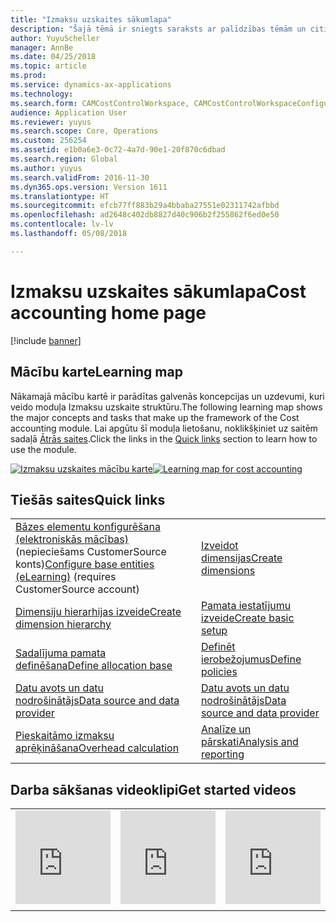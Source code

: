 ```yaml
---
title: "Izmaksu uzskaites sākumlapa"
description: "Šajā tēmā ir sniegts saraksts ar palīdzības tēmām un citiem resursiem, kas ir pieejami izmaksu uzskaitei."
author: YuyuScheller
manager: AnnBe
ms.date: 04/25/2018
ms.topic: article
ms.prod: 
ms.service: dynamics-ax-applications
ms.technology: 
ms.search.form: CAMCostControlWorkspace, CAMCostControlWorkspaceConfiguration, CAMCostAccountingLedgerAdminWorkspace
audience: Application User
ms.reviewer: yuyus
ms.search.scope: Core, Operations
ms.custom: 256254
ms.assetid: e1b0a6e3-0c72-4a7d-90e1-20f870c6dbad
ms.search.region: Global
ms.author: yuyus
ms.search.validFrom: 2016-11-30
ms.dyn365.ops.version: Version 1611
ms.translationtype: HT
ms.sourcegitcommit: efcb77ff883b29a4bbaba27551e02311742afbbd
ms.openlocfilehash: ad2648c402db8827d40c906b2f255862f6ed0e50
ms.contentlocale: lv-lv
ms.lasthandoff: 05/08/2018

---
```


# <a name="cost-accounting-home-page"></a><span data-ttu-id="f68f6-103">Izmaksu uzskaites sākumlapa</span><span class="sxs-lookup"><span data-stu-id="f68f6-103">Cost accounting home page</span></span>

[!include [banner](../includes/banner.md)]

## <a name="learning-map"></a><span data-ttu-id="f68f6-104">Mācību karte</span><span class="sxs-lookup"><span data-stu-id="f68f6-104">Learning map</span></span> 

<span data-ttu-id="f68f6-105">Nākamajā mācību kartē ir parādītas galvenās koncepcijas un uzdevumi, kuri veido moduļa Izmaksu uzskaite struktūru.</span><span class="sxs-lookup"><span data-stu-id="f68f6-105">The following learning map shows the major concepts and tasks that make up the framework of the Cost accounting module.</span></span> <span data-ttu-id="f68f6-106">Lai apgūtu šī moduļa lietošanu, noklikšķiniet uz saitēm sadaļā [Ātrās saites](#quick-links).</span><span class="sxs-lookup"><span data-stu-id="f68f6-106">Click the links in the [Quick links](#quick-links) section to learn how to use the module.</span></span>

<span data-ttu-id="f68f6-107">[![Izmaksu uzskaites mācību karte](./media/cost-accounting-map.png)](./media/cost-accounting-map.png)</span><span class="sxs-lookup"><span data-stu-id="f68f6-107">[![Learning map for cost accounting](./media/cost-accounting-map.png)](./media/cost-accounting-map.png)</span></span>

## <a name="quick-links"></a><span data-ttu-id="f68f6-108">Tiešās saites</span><span class="sxs-lookup"><span data-stu-id="f68f6-108">Quick links</span></span>

|      |   |
|------|---|
|  <span data-ttu-id="f68f6-109">[Bāzes elementu konfigurēšana (elektroniskās mācības)](https://mbspartner.microsoft.com/Home) (nepieciešams CustomerSource konts)</span><span class="sxs-lookup"><span data-stu-id="f68f6-109">[Configure base entities (eLearning)](https://mbspartner.microsoft.com/Home) (requires CustomerSource account)</span></span>  |[<span data-ttu-id="f68f6-110">Izveidot dimensijas</span><span class="sxs-lookup"><span data-stu-id="f68f6-110">Create dimensions</span></span>](cost-elements.md)  |
|  [<span data-ttu-id="f68f6-111">Dimensiju hierarhijas izveide</span><span class="sxs-lookup"><span data-stu-id="f68f6-111">Create dimension hierarchy</span></span>](dimension-hierarchy.md)  |[<span data-ttu-id="f68f6-112">Pamata iestatījumu izveide</span><span class="sxs-lookup"><span data-stu-id="f68f6-112">Create basic setup</span></span>](./tasks/define-cost-control-units.md)| 
| [<span data-ttu-id="f68f6-113">Sadalījuma pamata definēšana</span><span class="sxs-lookup"><span data-stu-id="f68f6-113">Define allocation base</span></span>](allocation-bases.md)|[<span data-ttu-id="f68f6-114">Definēt ierobežojumus</span><span class="sxs-lookup"><span data-stu-id="f68f6-114">Define policies</span></span>](./tasks/create-assign-cost-allocation-policy-cost-control-unit.md) | 
| [<span data-ttu-id="f68f6-115">Datu avots un datu nodrošinātājs</span><span class="sxs-lookup"><span data-stu-id="f68f6-115">Data source and data provider</span></span>](./tasks/manage-data-source-cost-accounting-ledger.md) |                                           [<span data-ttu-id="f68f6-116">Datu avots un datu nodrošinātājs</span><span class="sxs-lookup"><span data-stu-id="f68f6-116">Data source and data provider</span></span>](./tasks/process-trace-source-data.md)     | 
|[<span data-ttu-id="f68f6-117">Pieskaitāmo izmaksu aprēķināšana</span><span class="sxs-lookup"><span data-stu-id="f68f6-117">Overhead calculation</span></span>](overhead-calculation.md)  | [<span data-ttu-id="f68f6-118">Analīze un pārskati</span><span class="sxs-lookup"><span data-stu-id="f68f6-118">Analysis and reporting</span></span>](cost-control-workspace.md)   |

## <a name="get-started-videosbr"></a><span data-ttu-id="f68f6-119">Darba sākšanas videoklipi</span><span class="sxs-lookup"><span data-stu-id="f68f6-119">Get started videos</span></span><br/>

|  |  |                             |
|------------------------|--------------------|-----------------------------|
| <iframe width="100%"  src="https://www.youtube.com/embed/1pUDtJQZ8FU" frameborder="0" allowfullscreen></iframe>  | <iframe width="100%"  src="https://www.youtube.com/embed/imsuTg8rUVk" frameborder="0" allowfullscreen></iframe>  |   <iframe width="100%" src="https://www.youtube.com/embed/-HKHYdClvx8" frameborder="0" allowfullscreen></iframe>  |
|  |  |                             |




